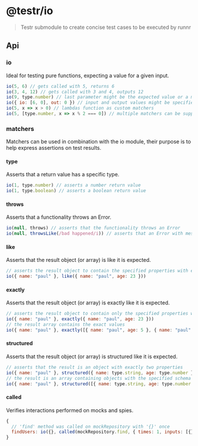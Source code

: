 # @testr/io

> Testr submodule to create concise test cases to be executed by runnr

## Api

### io

Ideal for testing pure functions, expecting a value for a given input.

```javascript
io(5, 6) // gets called with 5, returns 6
io(3, 4, 12) // gets called with 3 and 4, outputs 12
io(9, type.number) // last parameter might be the expected value or a matcher (like type.number)
io({ io: [6, 0], out: 0 }) // input and output values might be specified more explicitly by passing an object
io(5, x => x > 0) // lambdas function as custom matchers
io(5, [type.number, x => x % 2 === 0]) // multiple matchers can be supplied in an array
```

### matchers

Matchers can be used in combination with the io module, their purpose is to help express assertions on test results.

#### type

Asserts that a return value has a specific type.

```javascript
io(1, type.number) // asserts a number return value
io(1, type.boolean) // asserts a boolean return value
```

#### throws

Asserts that a functionality throws an Error.

```javascript
io(null, throws) // asserts that the functionality throws an Error
io(null, throwsLike(/bad happened/i)) // asserts that an Error with message containing 'bad happened' was thrown
```

#### like

Asserts that the result object (or array) is like it is expected.

```javascript
// asserts the result object to contain the specified properties with exact values
io({ name: "paul" }, like({ name: "paul", age: 23 }))
```

#### exactly

Asserts that the result object (or array) is exactly like it is expected.

```javascript
// asserts the result object to contain only the specified properties with exact values
io({ name: "paul" }, exactly({ name: "paul", age: 23 }))
// the result array contains the exact values
io({ name: "paul" }, exactly([{ name: "paul", age: 5 }, { name: "paul", age: 6 }]))
```

#### structured

Asserts that the result object (or array) is structured like it is expected.

```javascript
// asserts that the result is an object with exactly two properties
io({ name: "paul" }, structured({ name: type.string, age: type.number }))
// the result is an array containing objects with the specified schema
io({ name: "paul" }, structured([{ name: type.string, age: type.number }]))
```

#### called

Verifies interactions performed on mocks and spies.

```javascript
{
  // 'find' method was called on mockRepository with '{}' once
  findUsers: io({}, called(mockRepository.find, { times: 1, inputs: [{}] })
}
```
